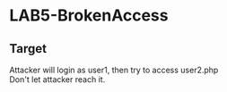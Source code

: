 # LAB5-BrokenAccess

## Target
Attacker will login as user1, then try to access user2.php  
Don't let attacker reach it.
